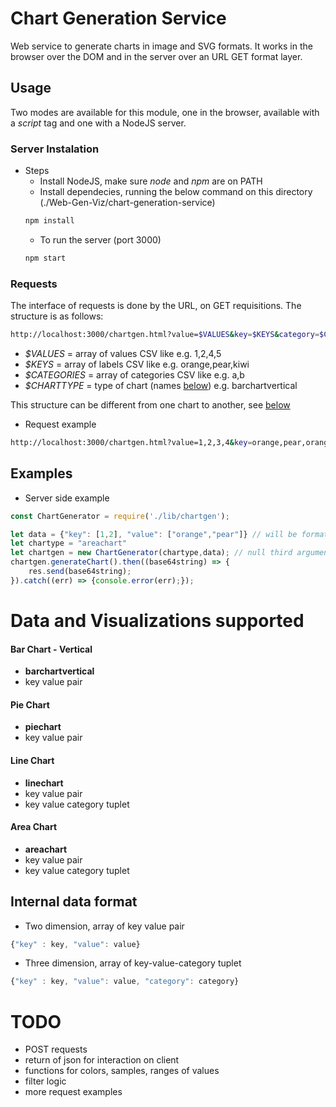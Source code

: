 # Chart Generation Service

Web service to generate charts in image and SVG formats. 
It works in the browser over the DOM and in the server over an URL GET format layer.

## Usage
Two modes are available for this module, one in the browser, available with a _script_ tag and one with a NodeJS server.

### Server Instalation

* Steps
  * Install NodeJS, make sure _node_ and _npm_ are on PATH
  * Install dependecies, running the below command on this directory (./Web-Gen-Viz/chart-generation-service)
  ``` bash
  npm install
  ```
  * To run the server (port 3000)
  ``` bash
  npm start
  ```

### Requests

The interface of requests is done by the URL, on GET requisitions. The structure is as follows:  
```bash 
http://localhost:3000/chartgen.html?value=$VALUES&key=$KEYS&category=$CATEGORIES&chart=$CHARTTYPE
```
* _$VALUES_ = array of values CSV like e.g. 1,2,4,5
* _$KEYS_ = array of labels CSV like e.g. orange,pear,kiwi
* _$CATEGORIES_ = array of categories CSV like e.g. a,b
* _$CHARTTYPE_ = type of chart (names [below](#Examples)) e.g. barchartvertical

This structure can be different from one chart to another, see [below](#Examples)

* Request example  
``` bash
http://localhost:3000/chartgen.html?value=1,2,3,4&key=orange,pear,orange,pear&category=0,0,1,1&chart=areachart
```

## Examples

* Server side example
``` javascript
const ChartGenerator = require('./lib/chartgen');

let data = {"key": [1,2], "value": ["orange","pear"]} // will be formatted inside generatechart
let chartype = "areachart"
let chartgen = new ChartGenerator(chartype,data); // null third argument returns base64 string, "svg" on third argument returns svg string
chartgen.generateChart().then((base64string) => {
    res.send(base64string);
}).catch((err) => {console.error(err);});
```

# Data and Visualizations supported

#### Bar Chart - Vertical
* **barchartvertical**
* key value pair

#### Pie Chart
* **piechart**
* key value pair

#### Line Chart
* **linechart**
* key value pair  
* key value category tuplet

#### Area Chart
* **areachart**
* key value pair  
* key value category tuplet

## Internal data format
* Two dimension, array of key value pair
``` javascript 
{"key" : key, "value": value}
```

* Three dimension, array of key-value-category tuplet
``` javascript 
{"key" : key, "value": value, "category": category}
```

# TODO
* POST requests
* return of json for interaction on client
* functions for colors, samples, ranges of values
* filter logic
* more request examples